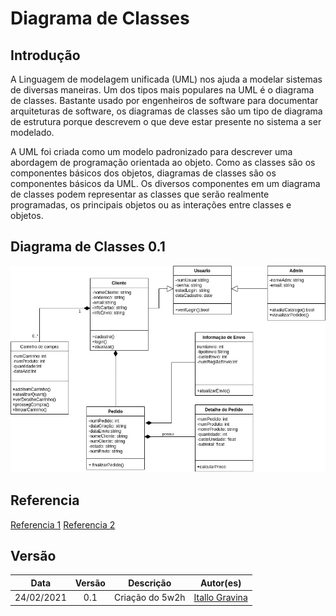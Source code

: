 # Diagrama de Classes
## Introdução
A Linguagem de modelagem unificada (UML) nos ajuda a modelar sistemas de diversas maneiras. Um dos tipos mais populares na UML é o diagrama de classes. Bastante usado por engenheiros de software para documentar arquiteturas de software, os diagramas de classes são um tipo de diagrama de estrutura porque descrevem o que deve estar presente no sistema a ser modelado.

A UML foi criada como um modelo padronizado para descrever uma abordagem de programação orientada ao objeto. Como as classes são os componentes básicos dos objetos, diagramas de classes são os componentes básicos da UML. Os diversos componentes em um diagrama de classes podem representar as classes que serão realmente programadas, os principais objetos ou as interações entre classes e objetos. 

## Diagrama de Classes 0.1

<img src="../../img/diagrama_classe/Diagrma_de_Classev1.jpg">

## Referencia 
[Referencia 1](https://github.com/UnBArqDsw/2020.1_G12_Stock)
[Referencia 2](https://creately.com/blog/pt/diagrama/tutorial-diagrama-de-classes/)

## Versão
| Data | Versão | Descrição | Autor(es) |
|:----:|:------:|:---------:|:---------:|
|24/02/2021|0.1|Criação do 5w2h|[Itallo Gravina](https://github.com/itallogravina)|